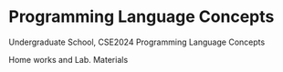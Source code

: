 # Programming Language Concepts
Undergraduate School, CSE2024 Programming Language Concepts

Home works and Lab. Materials
